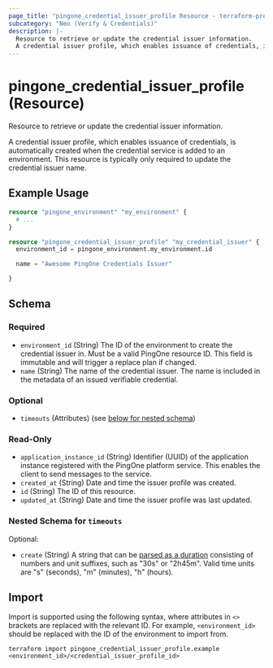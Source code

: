 ```yaml
---
page_title: "pingone_credential_issuer_profile Resource - terraform-provider-pingone"
subcategory: "Neo (Verify & Credentials)"
description: |-
  Resource to retrieve or update the credential issuer information.
  A credential issuer profile, which enables issuance of credentials, is automatically created when the credential service is added to an environment. This resource is typically only required to update the credential issuer name.
---
```


# pingone_credential_issuer_profile (Resource)

Resource to retrieve or update the credential issuer information.

A credential issuer profile, which enables issuance of credentials, is automatically created when the credential service is added to an environment. This resource is typically only required to update the credential issuer name.

## Example Usage

```terraform
resource "pingone_environment" "my_environment" {
  # ...
}

resource "pingone_credential_issuer_profile" "my_credential_issuer" {
  environment_id = pingone_environment.my_environment.id

  name = "Awesome PingOne Credentials Issuer"

}
```

<!-- schema generated by tfplugindocs -->
## Schema

### Required

- `environment_id` (String) The ID of the environment to create the credential issuer in.  Must be a valid PingOne resource ID.  This field is immutable and will trigger a replace plan if changed.
- `name` (String) The name of the credential issuer. The name is included in the metadata of an issued verifiable credential.

### Optional

- `timeouts` (Attributes) (see [below for nested schema](#nestedatt--timeouts))

### Read-Only

- `application_instance_id` (String) Identifier (UUID) of the application instance registered with the PingOne platform service. This enables the client to send messages to the service.
- `created_at` (String) Date and time the issuer profile was created.
- `id` (String) The ID of this resource.
- `updated_at` (String) Date and time the issuer profile was last updated.

<a id="nestedatt--timeouts"></a>
### Nested Schema for `timeouts`

Optional:

- `create` (String) A string that can be [parsed as a duration](https://pkg.go.dev/time#ParseDuration) consisting of numbers and unit suffixes, such as "30s" or "2h45m". Valid time units are "s" (seconds), "m" (minutes), "h" (hours).

## Import

Import is supported using the following syntax, where attributes in `<>` brackets are replaced with the relevant ID.  For example, `<environment_id>` should be replaced with the ID of the environment to import from.

```shell
terraform import pingone_credential_issuer_profile.example <environment_id>/<credential_issuer_profile_id>
```
